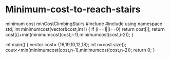 # Minimum-cost-to-reach-stairs
minimum cost
minCostClimbingStairs
#include <iostream>
#include <vector>
using namespace std;
int minimumcost(vector<int>&cost,int i)
{
    if (i==1||i==0)
    return cost[i];
    return cost[i]+min(minimumcost(cost,i-1),minimumcost(cost,i-2));
}

int main()
{
  vector<int> cost= {16,19,10,12,18};
  int n=cost.size();
  cout<<min(minimumcost(cost,n-1),minimumcost(cost,n-2));
  return 0;
}
